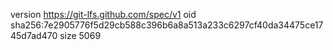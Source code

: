 version https://git-lfs.github.com/spec/v1
oid sha256:7e2905776f5d29cb588c396b6a8a513a233c6297cf40da34475ce1745d7ad470
size 5069
